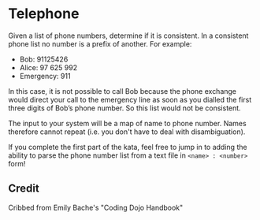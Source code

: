Telephone
=========

Given a list of phone numbers, determine if it is consistent. In a
consistent phone list no number is a prefix of another. For example:

* Bob: 91125426
* Alice: 97 625 992
* Emergency: 911

In this case, it is not possible to call Bob because the phone
exchange would direct your call to the emergency line as soon as you
dialled the first three digits of Bob’s phone number. So this list
would not be consistent.

The input to your system will be a map of name to phone number.  Names
therefore cannot repeat (i.e. you don't have to deal with
disambiguation).

If you complete the first part of the kata, feel free to jump in to
adding the ability to parse the phone number list from a text file in
`<name> : <number>` form!

Credit
------

Cribbed from Emily Bache's "Coding Dojo Handbook"
